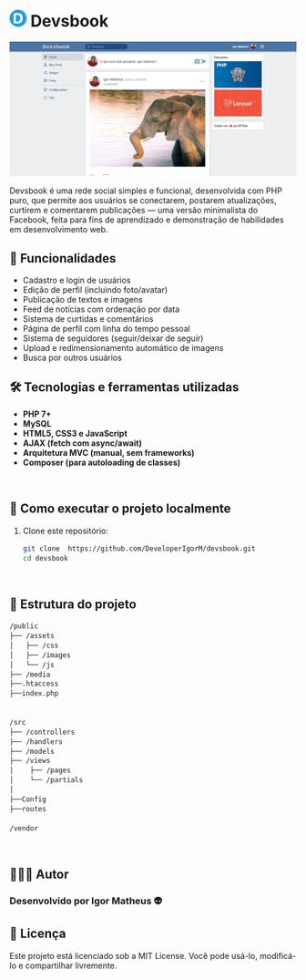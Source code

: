 <h1><img src="public/assets/images/logo.png" alt="Logo" width="30"/> Devsbook</h1>

![Imagem do projeto](public/assets/images/home-devsbook.png)


Devsbook é uma rede social simples e funcional, desenvolvida com PHP puro, que permite aos usuários se conectarem, postarem atualizações, curtirem e comentarem publicações — uma versão minimalista do Facebook, feita para fins de aprendizado e demonstração de habilidades em desenvolvimento web.

## 🧠 Funcionalidades

- Cadastro e login de usuários
- Edição de perfil (incluindo foto/avatar)
- Publicação de textos e imagens
- Feed de notícias com ordenação por data
- Sistema de curtidas e comentários
- Página de perfil com linha do tempo pessoal
- Sistema de seguidores (seguir/deixar de seguir)
- Upload e redimensionamento automático de imagens
- Busca por outros usuários


## 🛠️ Tecnologias e ferramentas utilizadas

- **PHP 7+**
- **MySQL**
- **HTML5, CSS3 e JavaScript**
- **AJAX (fetch com async/await)**
- **Arquitetura MVC (manual, sem frameworks)**
- **Composer (para autoloading de classes)**

<br/>


## 🚀 Como executar o projeto localmente

1. Clone este repositório:
   ```bash
   git clone  https://github.com/DeveloperIgorM/devsbook.git
   cd devsbook
   ```
<br/>


## 📁 Estrutura do projeto

```bash
/public
├── /assets
│   ├── /css
│   ├── /images
│   └── /js
├── /media
├──.htaccess
├──index.php


/src
├── /controllers
├── /handlers
├── /models
├── /views
│    ├── /pages
│    └── /partials
│
├──Config
├──routes

/vendor

```
<br/>

## 👨🏾‍💻 Autor

### Desenvolvido por Igor Matheus 👽

## 📝 Licença

Este projeto está licenciado sob a MIT License.
Você pode usá-lo, modificá-lo e compartilhar livremente.

